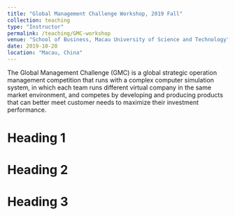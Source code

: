 ```yaml
---
title: "Global Management Challenge Workshop, 2019 Fall"
collection: teaching
type: "Instructor"
permalink: /teaching/GMC-workshop
venue: "School of Business, Macau University of Science and Technology"
date: 2019-10-20
location: "Macau, China"
---
```


The Global Management Challenge (GMC) is a global strategic operation management competition that runs with a complex computer simulation system, in which each team runs different virtual company in the same market environment, and competes by developing and producing products that can better meet customer needs to maximize their investment performance. 


Heading 1
======

Heading 2
======

Heading 3
======
